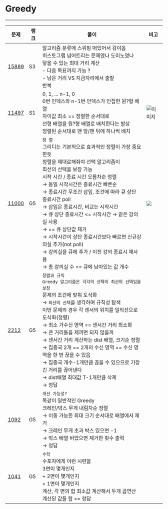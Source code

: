 # Greedy
* * *

| **문제**               | **랭크** | **풀이**                                                                                                                                                                                                                                                                                                                                                                | **비고** |
|----------------------|--------|-----------------------------------------------------------------------------------------------------------------------------------------------------------------------------------------------------------------------------------------------------------------------------------------------------------------------------------------------------------------------|----------|
| [15889](./P15889.py) | S3     | 알고리즘 분류에 스위핑 떠있어서 감이옴  <br>히스토그램 넘어트리는 문제였나 도미노였나  <br>닿을 수 있는 최대 거리 계산  <br>- 다음 목표까지 가능 ?  <br>- 남은 거리 VS 지금자리에서 출발  <br>반복                                                                                                                                                                                                                                         |          |
| [11497](./P11497.py) | S1     | 0, 1, ... n-1, 0  <br>0번 인덱스와 n-1번 인덱스가 인접한 원?형 배열  <br>차이값 최소 == 정렬한 순서대로  <br>선형 배열을 원?형 배열로 배치한다는 발상  <br>정렬된 순서대로 맨 앞/맨 뒤에 하나씩 배치                                                                                                                                                                                                                                 | ![이미지](https://velog.velcdn.com/images/nn98/post/b3ff8a18-5a3d-4e98-b17a-3079069f4714/image.png) |
| [11000](./P11000.py) | G5     | `정 렬`  <br>그리디는 기본적으로 효과적인 정렬이 가장 중요한듯<br>정렬을 제대로해줘야 선택 알고리즘이 <br>최선의 선택을 보장 가능 <br>시작 시간 / 종료 시간 오름차순 정렬<br/>→ 동일 시작시간은 종료시간 빠른순<br/>→ 종료시간 무조건 삽입, 조건에 따라 큐 상단 종료시간 poll<br/>→ 삽입은 종료시간, 비교는 시작시간<br/>→ 큐 상단 종료시간 <= 시작시간 → 같은 강의실 사용<br/>→ == 큐 상단값 제거<br/>→ 시작시간이 상단 종료시간보다 빠르면 신규강의실 추가(not poll)<br/>→ 강의실을 큐에 추가 / 이전 강의 종료시 재사용<br/>→ 총 강의실 수 == 큐에 남아있는 값 개수 | ![](https://velog.velcdn.com/images/nn98/post/0a24e993-5b73-49bf-98b7-2b7744fc514b/image.png) |
| [2212](./P2212.py)   | G5     | `정렬과 규칙`<br/>`Greedy 알고리즘은 각각의 선택이 최선의 선택임을 보장`<br/>문제의 조건에 맞춰 도식화<br/>→ `최선의 선택`을 생각하며 규칙성 탐색<br/>이번 문제의 경우 각 센서의 위치를 일직선으로 도식화(정렬)<br/>→ 최소 가수신 영역 == 센서간 거리 최소화<br/>→ 큰 거리들을 제끼면 되지 않을까<br/>→ 센서간 거리 계산하는 dist 배열, 크기순 정렬<br/>→ 집중국 2개 == 2개의 수신 영역 == 수신 영역을 한 번 끊을 수 있음<br/>→ 집중국 개수-1개만큼 끊을 수 있으므로 가장 긴 거리를 끊어낸다<br/>→ dist배열 최대값 T-1개만큼 삭제<br/>→ 정답            |        |
| [1092](./P1092.py)   | G5     | `개선 가능성?`<br/>똑같이 일반적인 Greedy<br/>크레인/박스 무게 내림차순 정렬<br/>→ 이동 가능한 최대 크기 순서대로 배열에서 제거<br/>→ 크레인 무게 초과 박스 있으면 -1<br/>→ 박스 배열 비었으면 제거한 횟수 출력<br/>→ 정답                                                                                                                                                                                                                     |        |
| [1041](./P1041.py)   | G5     | `수학`<br/>수포자에게 이런 시련을<br/>3면이 몇개인지<br/>+ 2면이 몇개인지<br/>+ 1면이 몇개인지<br/>계산, 각 면의 합 최소값 계산해서 두개 곱연산<br/>계산된 값들 합 == 정답                                                                                                                                                                                                                                                    |        |
